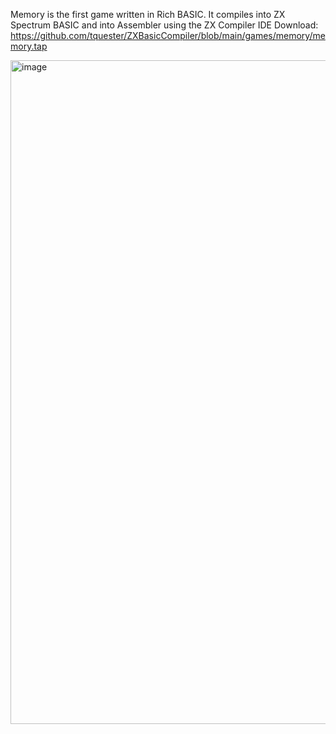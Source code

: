 
Memory is the first game written in Rich BASIC. It compiles into ZX Spectrum BASIC and into Assembler using the ZX Compiler IDE
Download: https://github.com/tquester/ZXBasicCompiler/blob/main/games/memory/memory.tap

<img width="1305" height="1062" alt="image" src="https://github.com/user-attachments/assets/d2114740-0ea6-4341-a95b-d19e9020b016" />
